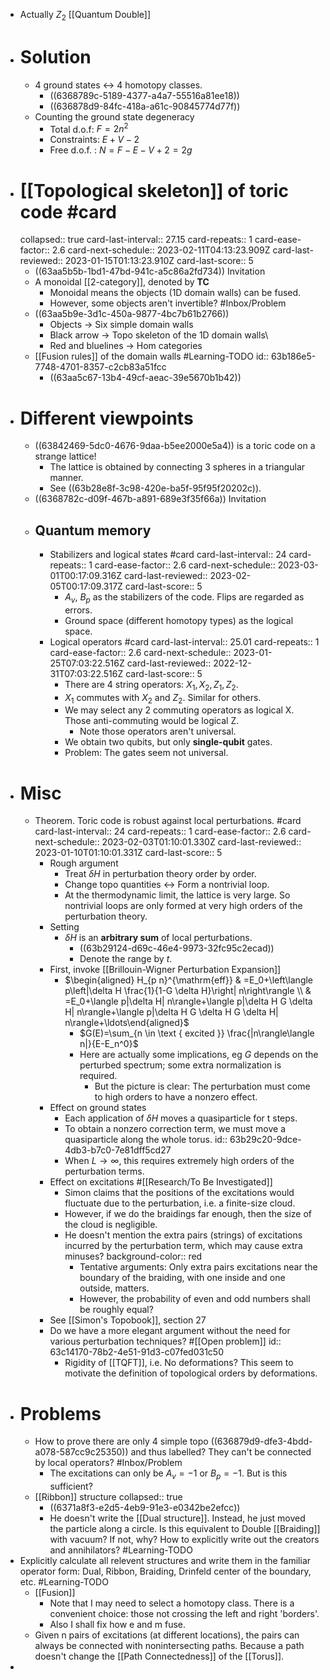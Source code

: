 - Actually $Z_2$ [[Quantum Double]]
- # Solution
	- 4 ground states <-> 4 homotopy classes.
		- ((6368789c-5189-4377-a4a7-55516a81ee18))
		- ((636878d9-84fc-418a-a61c-90845774d77f))
	- Counting the ground state degeneracy
		- Total d.o.f: $F=2n^2$
		- Constraints: $E+V-2$
		- Free d.o.f. : $N=F-E-V+2=2g$
- # [[Topological skeleton]] of toric code #card
  collapsed:: true
  card-last-interval:: 27.15
  card-repeats:: 1
  card-ease-factor:: 2.6
  card-next-schedule:: 2023-02-11T04:13:23.909Z
  card-last-reviewed:: 2023-01-15T01:13:23.910Z
  card-last-score:: 5
	- ((63aa5b5b-1bd1-47bd-941c-a5c86a2fd734)) Invitation
	- A monoidal [[2-category]], denoted by $\mathbf{TC}$
		- Monoidal means the objects (1D domain walls) can be fused.
		- However, some objects aren't invertible? #Inbox/Problem
	- ((63aa5b9e-3d1c-450a-9877-4bc7b61b2766))
		- Objects -> Six simple domain walls
		- Black arrow -> Topo skeleton of the 1D domain walls\
		- Red and bluelines -> Hom categories
	- [[Fusion rules]] of the domain walls #Learning-TODO
	  id:: 63b186e5-7748-4701-8357-c2cb83a51fcc
		- ((63aa5c67-13b4-49cf-aeac-39e5670b1b42))
- # Different viewpoints
	- ((63842469-5dc0-4676-9daa-b5ee2000e5a4)) is a toric code on a strange lattice!
		- The lattice is obtained by connecting 3 spheres in a triangular manner.
		- See ((63b28e8f-3c98-420e-ba5f-95f95f20202c)).
	- ((6368782c-d09f-467b-a891-689e3f35f66a)) Invitation
	- ## Quantum memory
		- Stabilizers and logical states #card
		  card-last-interval:: 24
		  card-repeats:: 1
		  card-ease-factor:: 2.6
		  card-next-schedule:: 2023-03-01T00:17:09.316Z
		  card-last-reviewed:: 2023-02-05T00:17:09.317Z
		  card-last-score:: 5
			- $A_v$, $B_p$ as the stabilizers of the code. Flips are regarded as errors.
			- Ground space (different homotopy types) as the logical space.
		- Logical operators #card
		  card-last-interval:: 25.01
		  card-repeats:: 1
		  card-ease-factor:: 2.6
		  card-next-schedule:: 2023-01-25T07:03:22.516Z
		  card-last-reviewed:: 2022-12-31T07:03:22.516Z
		  card-last-score:: 5
			- There are 4 string operators: $X_1,X_2,Z_1,Z_2$.
			- $X_1$ commutes with $X_2$ and $Z_2$. Similar for others.
			- We may select any 2 commuting operators as logical X. Those anti-commuting would be logical Z.
				- Note those operators aren't universal.
			- We obtain two qubits, but only **single-qubit** gates.
			- Problem: The gates seem not universal.
- # Misc
	- Theorem. Toric code is robust against local perturbations. #card
	  card-last-interval:: 24
	  card-repeats:: 1
	  card-ease-factor:: 2.6
	  card-next-schedule:: 2023-02-03T01:10:01.330Z
	  card-last-reviewed:: 2023-01-10T01:10:01.331Z
	  card-last-score:: 5
		- Rough argument
			- Treat $\delta H$ in perturbation theory order by order.
			- Change topo quantities <-> Form a nontrivial loop.
			- At the thermodynamic limit, the lattice is very large. So nontrivial loops are only formed at very high orders of the perturbation theory.
		- Setting
			- $\delta H$ is an **arbitrary sum** of local perturbations.
				- ((63b29124-d69c-46e4-9973-32fc95c2ecad))
				- Denote the range by $t$.
		- First, invoke [[Brillouin-Wigner Perturbation Expansion]]
			- $\begin{aligned} H_{p n}^{\mathrm{eff}} & =E_0+\left\langle p\left|\delta H \frac{1}{1-G \delta H}\right| n\right\rangle \\ & =E_0+\langle p|\delta H| n\rangle+\langle p|\delta H G \delta H| n\rangle+\langle p|\delta H G \delta H G \delta H| n\rangle+\ldots\end{aligned}$
				- $G(E)=\sum_{n \in \text { excited }} \frac{|n\rangle\langle n|}{E-E_n^0}$
				- Here are actually some implications, eg $G$ depends on the perturbed spectrum; some extra normalization is required.
					- But the picture is clear: The perturbation must come to high orders to have a nonzero effect.
		- Effect on ground states
			- Each application of $\delta H$ moves a quasiparticle for t steps.
			- To obtain a nonzero correction term, we must move a quasiparticle along the whole torus.
			  id:: 63b29c20-9dce-4db3-b7c0-7e81dff5cd27
			- When $L \to \infty$, this requires extremely high orders of the perturbation terms.
		- Effect on excitations  #[[Research/To Be Investigated]]
			- Simon claims that the positions of the excitations would fluctuate due to the perturbation, i.e. a finite-size cloud.
			- However, if we do the braidings far enough, then the size of the cloud is negligible.
			- He doesn't mention the extra pairs (strings) of excitations incurred by the perturbation term, which may cause extra minuses?
			  background-color:: red
				- Tentative arguments: Only extra pairs excitations near the boundary of the braiding, with one inside and one outside, matters.
				- However, the probability of even and odd numbers shall be roughly equal?
		- See [[Simon's Topobook]], section 27
		- Do we have a more elegant argument without the need for various perturbation techniques? #[[Open problem]]
		  id:: 63c14170-78b2-4e51-91d3-c07fed031c50
			- Rigidity of [[TQFT]], i.e. No deformations? This seem to motivate the definition of topological orders by deformations.
- # Problems
	- How to prove there are only 4 simple topo ((636879d9-dfe3-4bdd-a078-587cc9c25350)) and thus labelled? They can't be connected by local operators?
	   #Inbox/Problem
		- The excitations can only be $A_v=-1$ or $B_p=-1$. But is this sufficient?
	- [[Ribbon]] structure
	  collapsed:: true
		- ((6371a8f3-e2d5-4eb9-91e3-e0342be2efcc))
		- He doesn't write the [[Dual structure]]. Instead, he just moved the particle along a circle.
		  Is this equivalent to Double [[Braiding]] with vacuum? If not, why? How to explicitly write out the creators and annihilators? #Learning-TODO
- Explicitly calculate all relevent structures and write them in the familiar operator form: Dual, Ribbon, Braiding, Drinfeld center of the boundary, etc. #Learning-TODO
	- [[Fusion]]
		- Note that I may need to select a homotopy class. There is a convenient choice: those not crossing the left and right 'borders'.
		- Also I shall fix how e and m fuse.
	- Given n pairs of excitations (at different locations), the pairs can always be connected with nonintersecting paths. Because a path doesn't change the [[Path Connectedness]] of the [[Torus]].
-